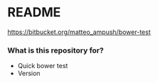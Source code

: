 # README #

https://bitbucket.org/matteo_ampush/bower-test

### What is this repository for? ###

* Quick bower test
* Version